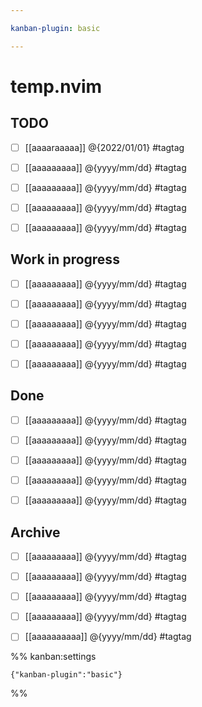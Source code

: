 ```yaml
---

kanban-plugin: basic

---
```


# temp.nvim


## TODO

- [ ] [[aaaaraaaaa]]
@{2022/01/01}
#tagtag

- [ ] [[aaaaaaaaa]]
@{yyyy/mm/dd}
#tagtag

- [ ] [[aaaaaaaaa]]
@{yyyy/mm/dd}
#tagtag

- [ ] [[aaaaaaaaa]]
@{yyyy/mm/dd}
#tagtag

- [ ] [[aaaaaaaaa]]
@{yyyy/mm/dd}
#tagtag

## Work in progress

- [ ] [[aaaaaaaaa]]
@{yyyy/mm/dd}
#tagtag

- [ ] [[aaaaaaaaa]]
@{yyyy/mm/dd}
#tagtag

- [ ] [[aaaaaaaaa]]
@{yyyy/mm/dd}
#tagtag

- [ ] [[aaaaaaaaa]]
@{yyyy/mm/dd}
#tagtag

- [ ] [[aaaaaaaaa]]
@{yyyy/mm/dd}
#tagtag

## Done

- [ ] [[aaaaaaaaa]]
@{yyyy/mm/dd}
#tagtag

- [ ] [[aaaaaaaaa]]
@{yyyy/mm/dd}
#tagtag

- [ ] [[aaaaaaaaa]]
@{yyyy/mm/dd}
#tagtag

- [ ] [[aaaaaaaaa]]
@{yyyy/mm/dd}
#tagtag

- [ ] [[aaaaaaaaa]]
@{yyyy/mm/dd}
#tagtag

## Archive

- [ ] [[aaaaaaaaa]]
@{yyyy/mm/dd}
#tagtag

- [ ] [[aaaaaaaaa]]
@{yyyy/mm/dd}
#tagtag

- [ ] [[aaaaaaaaa]]
@{yyyy/mm/dd}
#tagtag

- [ ] [[aaaaaaaaa]]
@{yyyy/mm/dd}
#tagtag

- [ ] [[aaaaaaaaaa]]
@{yyyy/mm/dd}
#tagtag


%% kanban:settings
```
{"kanban-plugin":"basic"}
```
%%
